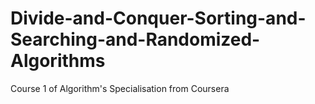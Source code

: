 # Divide-and-Conquer-Sorting-and-Searching-and-Randomized-Algorithms
Course 1 of Algorithm's Specialisation from Coursera
